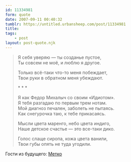 ```yaml
---
id: 11334981
form: quote
date: 2007-09-11 00:40:32
tumblr: https://untitled.urbansheep.com/post/11334981
title: 
tags:
    - post
layout: post-quote.njk
---
```


<blockquote>
<p>Я себя уверяю — ты созданье пустое,<br/>
Ты совсем не моё, и люблю я другое.</p>

<p>Только всё-таки что-то меня побеждает,<br/>
Твои руки в обратном меня убеждают.</p>

<p>* * *</p>

<p>Я как Федор Михалыч со своим «Идиотом».<br/>
Я тебя разгадаю по первым трем нотам.<br/>
Мой диагноз печален, заболеть не пытаясь.<br/>
Как снегурочка таю, к тебе прикасаясь.</p>

<p>Мысли цвета маренго, небо цвета индиго,<br/>
Наше детское счастье — это все-таки дико.</p>

<p>Голос слаще сиропа, кожа цвета ванили,<br/>
Твои губы опять не туда угодили.</p>
</blockquote>

Гости из будущего: <a href="http://www.google.com/search?&amp;q=%D1%8F%20%D1%81%D0%B5%D0%B1%D1%8F%20%D1%83%D0%B2%D0%B5%D1%80%D1%8F%D1%8E%20%D1%82%D1%8B%20%D1%81%D0%BE%D0%B7%D0%B4%D0%B0%D0%BD%D1%8C%D0%B5%20%D0%BF%D1%83%D1%81%D1%82%D0%BE%D0%B5%20%D1%82%D1%8B%20%D1%81%D0%BE%D0%B2%D1%81%D0%B5%D0%BC%20%D0%BD%D0%B5%20%D0%BC%D0%BE%D1%91&amp;sourceid=firefox">Метко</a>
